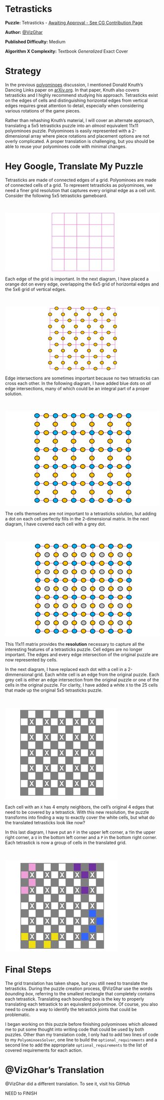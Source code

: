 # Tetrasticks

__Puzzle:__ Tetrasticks - [Awaiting Approval - See CG Contribution Page](https://www.codingame.com/contribute/community)

__Author:__ [@VizGhar](https://www.codingame.com/profile/c152bee9fe8dc90ac4f6b84505b59ebb9086993)

__Published Difficulty:__ Medium

__Algorithm X Complexity:__ Textbook _Generalized_ Exact Cover

# Strategy

In the previous [polyominoes](polyominoes) discussion, I mentioned Donald Knuth’s Dancing Links paper on [arXiv.org]( https://arxiv.org/abs/cs/0011047). In that paper, Knuth also covers tetrasticks and I highly recommend studying his approach. Tetrasticks exist on the edges of cells and distinguishing horizontal edges from vertical edges requires great attention to detail, especially when considering various rotations of the game pieces.

Rather than rehashing Knuth’s material, I will cover an alternate approach, translating a 5x5 tetrasticks puzzle into an _almost_ equivalent 11x11 polyominoes puzzle. Polyominoes is easily represented with a 2-dimensional array where piece rotations and placement options are not overly complicated. A proper translation is challenging, but you should be able to reuse your polyominoes code with minimal changes.

# Hey Google, Translate My Puzzle

Tetrasticks are made of connected edges of a grid. Polyominoes are made of connected cells of a grid. To represent tetrasticks as polyominoes, we need a finer grid resolution that captures every original edge as a cell unit. Consider the following 5x5 tetrasticks gameboard.

<BR><BR>
![Tetrasticks Grid](Tetrasticks1-Grid.png)
<BR>

Each edge of the grid is important. In the next diagram, I have placed a orange dot on every edge, overlapping the 6x5 grid of horizontal edges and the 5x6 grid of vertical edges.

<BR><BR>
![Tetrasticks Grid Edges](Tetrasticks2-GridEdges.png)
<BR>

Edge intersections are sometimes important because no two tetrasticks can cross each other. In the following diagram, I have added blue dots on _all_ edge intersections, many of which could be an integral part of a proper solution.

<BR><BR>
![Tetrasticks Edges and Intersections](Tetrasticks3-GridEdgesIntersections.png)
<BR>

The cells themselves are not important to a tetrasticks solution, but adding a dot on each cell perfectly fills in the 2-dimensional matrix. In the next diagram, I have covered each cell with a grey dot.

<BR><BR>
![Tetrasticks Edges, Cells and Intersections ](Tetrasticks4-11x11.png)
<BR>

This 11x11 matrix provides the __resolution__ necessary to capture all the interesting features of a tetrasticks puzzle. Cell edges are no longer important. The edges and every edge intersection of the original puzzle are now represented by cells.

In the next diagram, I have replaced each dot with a cell in a 2-dimmensional grid. Each white cell is an edge from the original puzzle. Each grey cell is either an edge intersection from the original puzzle or one of the cells in the original puzzle. For clarity, I have added a white `X` to the 25 cells that made up the original 5x5 tetrasticks puzzle.

<BR><BR>
![Tetrasticks Full Translation ](Tetrasticks5-FullTranslation.png)
<BR>

Each cell with an `X` has 4 empty neighbors, the cell’s original 4 edges that need to be covered by a tetrastick. With this new resolution, the puzzle transforms into finding a way to exactly cover the white cells, but what do the translated tetrasticks look like now?

In this last diagram, I have put an `F` in the upper left corner, a `T`in the upper right corner, a `U` in the bottom left corner and a `P` in the bottom right corner. Each tetrastick is now a group of cells in the translated grid.

<BR><BR>
![Tetrasticks Translation with Placed Pieces](Tetrasticks6-PlacedPieces.png)
<BR>

# Final Steps

The grid translation has taken shape, but you still need to translate the tetrasticks. During the puzzle creation process, @VizGhar use the words _bounding box_, referring to the smallest rectangle that completely contains each tetrastick. Translating each bounding box is the key to properly translating each tetrastick to an equivalent polyominoe. Of course, you also need to create a way to identify the tetrastick joints that could be problematic.

I began working on this puzzle before finishing polyominoes which allowed me to put some thought into writing code that could be used by both puzzles. Other than my translation code, I only had to add two lines of code to my `PolyominoesSolver`, one line to build the `optional_requirements` and a second line to add the appropriate `optional_requirements` to the list of covered requirements for each action.

# @VizGhar’s Translation

@VizGhar did a different translation. To see it, visit his GitHub

NEED to FINISH
